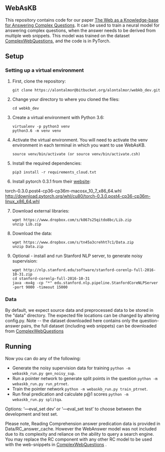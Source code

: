 ## WebAsKB
This repository contains code for our paper [The Web as a Knowledge-base for Answering Complex Questions](https://arxiv.org/abs/1803.06643).
It can be used to train a neural model for answering complex questions, when the answer needs to be derived from multiple web snippets.
This model was trained on the dataset [ComplexWebQuestions](http://nlp.cs.tau.ac.il/compwebq), and the code is in PyTorch.


## Setup

### Setting up a virtual environment

1.  First, clone the repository:

    ```
    git clone https://alontalmor@bitbucket.org/alontalmor/webkb_dev.git
    ```

2.  Change your directory to where you cloned the files:

    ```
    cd webkb_dev
    ```

3.  Create a virtual environment with Python 3.6:

    ```
    virtualenv -p python3 venv
    python3.6 -m venv venv

    ```

4.  Activate the virtual environment. You will need to activate the venv environment in each terminal in which you want to use WebAsKB.

    ```
    source venv/bin/activate (or source venv/bin/activate.csh)
    ```
5.  Install the required dependencies:

    ```
    pip3 install -r requirements_cloud.txt
    ```
6.  Install pytorch 0.3.1 from their [website](http://pytorch.org/):

torch-0.3.0.post4-cp36-cp36m-macosx_10_7_x86_64.whl
http://download.pytorch.org/whl/cu80/torch-0.3.0.post4-cp36-cp36m-linux_x86_64.whl

7.  Download external libraries:

    ```
    wget https://www.dropbox.com/s/k867s25qitdo8bc/Lib.zip
    unzip Lib.zip
    ```

7.  Download the data:

    ```
    wget https://www.dropbox.com/s/tn45a3crehht7c1/Data.zip
    unzip Data.zip
    ```
8.  Optional - install and run Stanford NLP server, to generate noisy supervision:

    ```
    wget http://nlp.stanford.edu/software/stanford-corenlp-full-2016-10-31.zip
    cd stanford-corenlp-full-2016-10-31
    java -mx4g -cp "*" edu.stanford.nlp.pipeline.StanfordCoreNLPServer -port 9000 -timeout 15000
    ```

### Data

By default, we expect source data and preprocessed data to be stored in the "data" directory.
The expected file locations can be changed by altering config.py.
Note -- the dataset downloaded here contains only the question-answer pairs, the full dataset (including web snippets) 
can be downloaded from [ComplexWebQuestions](http://nlp.cs.tau.ac.il/compwebq)



## Running 

Now you can do any of the following:

* Generate the noisy supervision data for training `python -m webaskb_run.py gen_noisy_sup`.
* Run a pointer network to generate split points in the question `python -m webaskb_run.py run_ptrnet`.
* Train the pointer network `python -m webaskb_run.py train_ptrnet`.
* Run final predication and calculate p@1 scores `python -m webaskb_run.py splitqa`. 

Options: ‘—eval_set dev’ or ‘—eval_set test’ to choose between the development and test set.

Please note, Reading Comprehension answer predication data is provided in Data/RC_answer_cache. However the WebAnswer model was not included 
due to its complexity and reliance on the ability to query a search engine.
You may replace the RC component with any other RC model to be used with the web-snippets in [ComplexWebQuestions](http://nlp.cs.tau.ac.il/compwebq)
.




